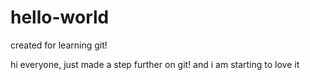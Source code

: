 # hello-world
created for learning git!

hi everyone, just made a step further on git!
and i am starting to love it
